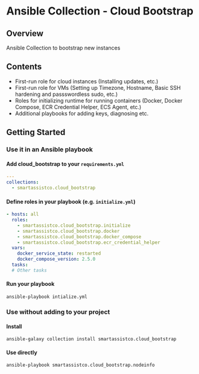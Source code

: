 # Ansible Collection - Cloud Bootstrap

## Overview

Ansible Collection to bootstrap new instances

## Contents

- First-run role for cloud instances (Installing updates, etc.)
- First-run role for VMs (Setting up Timezone, Hostname, Basic SSH hardening and passswordless sudo, etc.)
- Roles for initializing runtime for running containers (Docker, Docker Compose, ECR Credential Helper, ECS Agent, etc.)
- Additional playbooks for adding keys, diagnosing etc.

## Getting Started

### Use it in an Ansible playbook

#### Add cloud_bootstrap to your `requirements.yml`

```yaml
---
collections:
  - smartassistco.cloud_bootstrap
```

#### Define roles in your playbook (e.g. `initialize.yml`)

```yaml
- hosts: all
  roles:
    - smartassistco.cloud_bootstrap.initialize
    - smartassistco.cloud_bootstrap.docker
    - smartassistco.cloud_bootstrap.docker_compose
    - smartassistco.cloud_bootstrap.ecr_credential_helper
  vars:
    docker_service_state: restarted
    docker_compose_version: 2.5.0
  tasks:
  # Other tasks
```

#### Run your playbook

`ansible-playbook intialize.yml`

### Use without adding to your project

#### Install

`ansible-galaxy collection install smartassistco.cloud_bootstrap`

#### Use directly

`ansible-playbook smartassistco.cloud_bootstrap.nodeinfo`
